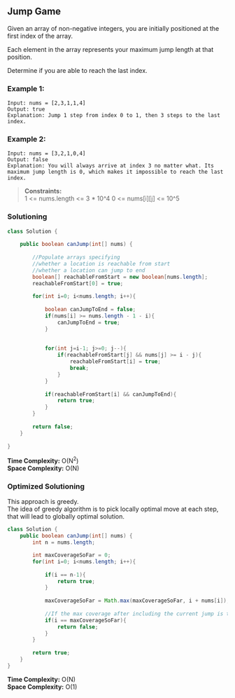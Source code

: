 ## Jump Game

Given an array of non-negative integers, you are initially positioned at the first index of the array.

Each element in the array represents your maximum jump length at that position.

Determine if you are able to reach the last index.


### Example 1:
```
Input: nums = [2,3,1,1,4]
Output: true
Explanation: Jump 1 step from index 0 to 1, then 3 steps to the last index.
```

### Example 2:
```
Input: nums = [3,2,1,0,4]
Output: false
Explanation: You will always arrive at index 3 no matter what. Its maximum jump length is 0, which makes it impossible to reach the last index.
```

> **Constraints:**  
> 1 <= nums.length <= 3 * 10^4
> 0 <= nums[i][j] <= 10^5
 

### Solutioning
```java
class Solution {
    
    public boolean canJump(int[] nums) {
        
        //Populate arrays specifying  
        //whether a location is reachable from start 
        //whether a location can jump to end
        boolean[] reachableFromStart = new boolean[nums.length];
        reachableFromStart[0] = true;
        
        for(int i=0; i<nums.length; i++){
            
            boolean canJumpToEnd = false;
            if(nums[i] >= nums.length - 1 - i){
                canJumpToEnd = true;
            }
            
            
            for(int j=i-1; j>=0; j--){
                if(reachableFromStart[j] && nums[j] >= i - j){
                    reachableFromStart[i] = true;
                    break;
                }
            }
            
            if(reachableFromStart[i] && canJumpToEnd){
                return true;
            }
        }
       
        return false;
    }
    
}
```  
**Time Complexity:** O(N<sup>2</sup>)  
**Space Complexity:**  O(N)   

### Optimized Solutioning
This approach is greedy.  
The idea of greedy algorithm is to pick locally optimal move at each step, that will lead to globally optimal solution.  

```java
class Solution {
    public boolean canJump(int[] nums) {
        int n = nums.length;

        int maxCoverageSoFar = 0;        
        for(int i=0; i<nums.length; i++){
            
            if(i == n-1){
                return true;
            }
            
            maxCoverageSoFar = Math.max(maxCoverageSoFar, i + nums[i]);
            
            //If the max coverage after including the current jump is till the current index i
            if(i == maxCoverageSoFar){
                return false;
            }
        }
        
        return true;
    }
}
```
**Time Complexity:** O(N)  
**Space Complexity:**  O(1)   
